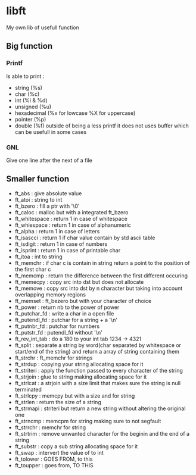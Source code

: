 # libft
My own lib of usefull function

## Big function
### Printf
 Is able to print :
 - string (%s)
 - char (%c)
 - int (%i & %d)
 - unsigned (%u)
 - hexadecimal (%x for lowcase %X for uppercase)
 - pointer (%p)
 - double (%f)
 outside of being a less printf it does not uses buffer which can be usefull in some cases
 ### GNL
 Give one line after the next of a file
 ## Smaller function
 - ft_abs : give absolute value
 - ft_atoi : string to int
 - ft_bzero : fill a ptr with '\0'
 - ft_caloc : malloc but with a integrated ft_bzero
 - ft_whitespace : return 1 in case of whitespace
 - ft_whiespace : return 1 in case of alphanumeric
 - ft_alpha : return 1 in case of letters
 - ft_isascci : return 1 if char value contain by std ascii table
 - ft_isdigit : return 1 in case of numbers
 - ft_isprint : return 1 in case of printable char
 - ft_itoa : int to string
 - ft_memchr : if char c is contain in string return a point to the position of the first char c
 - ft_memcmp : return the difference between the first different occuring
 - ft_memecpy : copy src into dst but does not allocate
 - ft_memove : copy src into dst by n character but taking into account overlapping memory regions
 - ft_memset : ft_bezero but with your character of choice
 - ft_power : return nb to the power of power
 - ft_putchar_fd : write a char in a open file
 - ft_putendl_fd : putchar for a string + a '\n'
 - ft_putnbr_fd : putchar for numbers
 - ft_putstr_fd : putendl_fd without '\n'
 - ft_rev_int_tab : do a 180 to your int tab 1234 -> 4321
 - ft_split : separate a string by word(char separated by whitespace or start/end of the string) and return a array of string containing them
 - ft_strchr : ft_memchr for strings
 - ft_strdup : copying your string allocating space for it
 - ft_striteri : apply the function passed to every character of the string
 - ft_strjoin : glue to string making allocating space for it
 - ft_strlcat : a strjoin with a size limit that makes sure the string is null terminated
 - ft_strlcpy : memcpy but with a size and for string
 - ft_strlen : return the size of a string
 - ft_strmapi : striteri but return a new string without altering the original one
 - ft_strncmp : memcpm for string making sure to not segfault
 - ft_strrchr : memchr for string
 - ft_strtrim : remove unwanted character for the beginin and the end of a string
 - ft_substr : copy a sub string allocating space for it
 - ft_swap : intervert the value of to int
 - ft_tolower : GOES FROM, to this
 - ft_toupper : goes from, TO THIS
